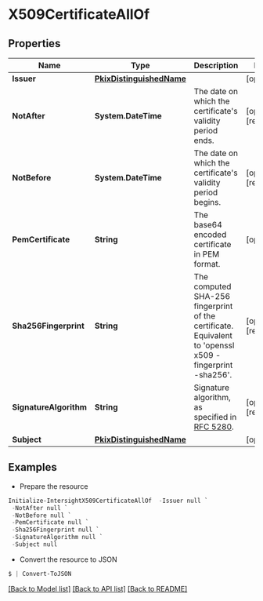 # X509CertificateAllOf
## Properties

Name | Type | Description | Notes
------------ | ------------- | ------------- | -------------
**Issuer** | [**PkixDistinguishedName**](PkixDistinguishedName.md) |  | [optional] 
**NotAfter** | **System.DateTime** | The date on which the certificate&#39;s validity period ends. | [optional] [readonly] 
**NotBefore** | **System.DateTime** | The date on which the certificate&#39;s validity period begins. | [optional] [readonly] 
**PemCertificate** | **String** | The base64 encoded certificate in PEM format. | [optional] 
**Sha256Fingerprint** | **String** | The computed SHA-256 fingerprint of the certificate. Equivalent to &#39;openssl x509 -fingerprint -sha256&#39;. | [optional] [readonly] 
**SignatureAlgorithm** | **String** | Signature algorithm, as specified in [RFC 5280](https://tools.ietf.org/html/rfc5280). | [optional] [readonly] 
**Subject** | [**PkixDistinguishedName**](PkixDistinguishedName.md) |  | [optional] 

## Examples

- Prepare the resource
```powershell
Initialize-IntersightX509CertificateAllOf  -Issuer null `
 -NotAfter null `
 -NotBefore null `
 -PemCertificate null `
 -Sha256Fingerprint null `
 -SignatureAlgorithm null `
 -Subject null
```

- Convert the resource to JSON
```powershell
$ | Convert-ToJSON
```

[[Back to Model list]](../README.md#documentation-for-models) [[Back to API list]](../README.md#documentation-for-api-endpoints) [[Back to README]](../README.md)

